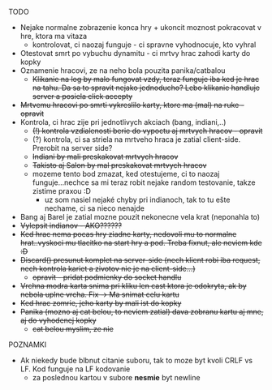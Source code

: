 TODO
* Nejake normalne zobrazenie konca hry + ukoncit moznost pokracovat v hre, ktora ma vitaza
    * kontrolovat, ci naozaj funguje - ci spravne vyhodnocuje, kto vyhral
* Otestovat smrt po vybuchu dynamitu - ci mrtvy hrac zahodi karty do kopky
* Oznamenie hracovi, ze na neho bola pouzita panika/catbalou
    * ~~Klikanie na log by malo fungovat vzdy, teraz funguje iba ked je hrac na tahu. Da sa to spravit nejako jednoducho? Lebo klikanie handluje server a posiela click accepty~~
* ~~Mrtvemu hracovi po smrti vykreslilo karty, ktore ma (mal) na ruke - opravit~~
* Kontrola, ci hrac zije pri jednotlivych akciach (bang, indiani,..)
    * ~~(!) kontrola vzdialenosti berie do vypoctu aj mrtvych hracov - opravit~~
    * (?) kontrola, ci sa striela na mrtveho hraca je zatial client-side. Prerobit na server side?
    * ~~Indiani by mali preskakovat mrtvych hracov~~
    * ~~Takisto aj Salon by mal preskakovat mrtvych hracov~~
    * mozeme tento bod zmazat, ked otestujeme, ci to naozaj funguje...nechce sa mi teraz robit nejake random testovanie, takze zistime praxou :D
        * uz som nasiel nejaké chyby pri indianoch, tak to tu ešte nechame, ci sa nieco nenajde
* Bang aj Barel je zatial mozne pouzit nekonecne vela krat (neponahla to)
* ~~Vylepsit indianov - AKO??????~~
* ~~Ked hrac nema pocas hry ziadne karty, nedovoli mu to normalne hrat..vyskoci mu tlacitko na start hry a pod. Treba fixnut, ale neviem kde :D~~
* ~~Discard() presunut komplet na server-side (nech klient robi iba request, nech kontrola kariet a zivotov nie je na client-side...)~~
    * ~~opravit - pridat podmienky do socket handlu~~
* ~~Vrchna modra karta snima pri kliku len cast ktora je odokryta, ak by nebola uplne vrcha. Fix -> Ma snimat celu kartu~~
* ~~Ked hrac zomrie, jeho karty by mali ist do kopky~~
* ~~Panika (mozno aj cat belou, to neviem zatial) dava zobranu kartu aj mne, aj do vyhodenej kopky~~
    * ~~cat belou myslim, ze nie~~

POZNAMKI
* Ak niekedy bude blbnut citanie suboru, tak to moze byt kvoli CRLF vs LF. Kod funguje na LF kodovanie
    * za poslednou kartou v subore **nesmie** byt newline


